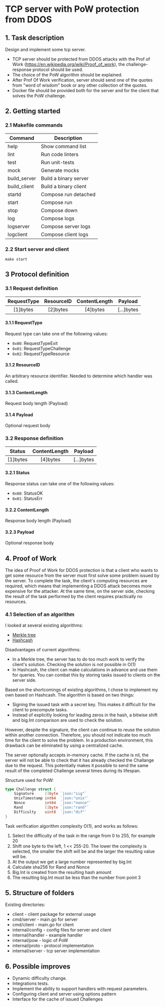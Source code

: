 # TCP server with PoW protection from DDOS

## 1. Task description
Design and implement some tcp server.

- TCP server should be protected from DDOS attacks with the Prof of Work
(https://en.wikipedia.org/wiki/Proof_of_work), the challenge-response protocol should be used.
- The choice of the PoW algorithm should be explained.
- After Prof Of Work verification, server should send one of the quotes from "word of
wisdom" book or any other collection of the quotes.
- Docker file should be provided both for the server and for the client that solves the
PoW challenge.

## 2. Getting started

### 2.1 Makefile commands
| Command      | Description           |
|--------------|-----------------------|
| help         | Show command list     |
| lint         | Run code linters      |
| test         | Run unit-tests        |
| mock         | Generate mocks        |
| build_server | Build a binary server |
| build_client | Build a binary client |
| startd       | Compose run detached  |
| start        | Compose run           |
| stop         | Compose down          |
| log          | Compose logs          |
| logserver    | Compose server logs   |
| logclient    | Compose client logs   |


### 2.2 Start server and client
```
make start
```

## 3 Protocol definition

### 3.1 Request definition
| RequestType | ResourceID | ContentLength |  Payload   |
|:-----------:|:----------:|:-------------:|:----------:|
|  [1]bytes   |  [2]bytes  |   [4]bytes    | [...]bytes |

#### 3.1.1 RequestType
Request type can take one of the following values:
- `0x00`: RequestTypeExit      
- `0x01`: RequestTypeChallenge
- `0x02`: RequestTypeResource

#### 3.1.2 ResourceID
An arbitrary resource identifier. Needed to determine which handler was called.

#### 3.1.3 ContentLength
Request body length (Payload)

#### 3.1.4 Payload
Optional request body

### 3.2 Response definition
|  Status  | ContentLength |  Payload   |
|:--------:|:-------------:|:----------:|
| [1]bytes |   [4]bytes    | [...]bytes |

#### 3.2.1 Status
Response status can take one of the following values:
- `0x00`: StatusOK
- `0x01`: StatusErr

#### 3.2.2 ContentLength
Response body length (Payload)

#### 3.2.3 Payload
Optional response body

## 4. Proof of Work
The idea of Proof of Work for DDOS protection is that a client who wants to get some resource from the server must first solve some problem issued by the server. 
To complete the task, the client's computing resources are required, which means that implementing a DDOS attack becomes more expensive for the attacker. 
At the same time, on the server side, checking the result of the task performed by the client requires practically no resources.

### 4.1 Selection of an algorithm
I looked at several existing algorithms:
- [Merkle tree](https://en.wikipedia.org/wiki/Merkle_tree)
- [Hashcash](https://en.wikipedia.org/wiki/Hashcash)

Disadvantages of current algorithms: 
- In a Merkle tree, the server has to do too much work to verify the client's solution. Checking the solution is not possible in O(1)
- In Hashcash, the client can make calculations in advance and use them for queries. You can combat this by storing tasks issued to clients on the server side.

Based on the shortcomings of existing algorithms, I chose to implement my own based on Hashcash.
The algorithm is based on two things:
- Signing the issued task with a secret key. This makes it difficult for the client to precompute tasks.
- Instead of explicitly looking for leading zeros in the hash, a bitwise shift and big.Int comparison are used to check the solution.

However, despite the signature, the client can continue to reuse the solution within another connection.
Therefore, you should not indicate too much time for the client to solve the problem.
In a production environment, this drawback can be eliminated by using a centralized cache.

The server optionally accepts in-memory cache. 
If the cache is nil, the server will not be able to check that it has already checked the Challange due to the request.
This potentially makes it possible to send the same result of the completed 
Challenge several times during its lifespan.

Structure used for PoW:
```go
type Challenge struct {
	Signature     []byte `json:"sig"`
	UnixTimestamp int64  `json:"unix"`
	Nonce         int64  `json:"nonce"`
	Rand          []byte `json:"rand"`
	Difficulty    uint8  `json:"dif"`
}
```

Task verification algorithm complexity O(1), and works as follows:
1. Select the difficulty of the task in the range from 0 to 255, for example 20
2. Shift one byte to the left, 1 << 255-20. The lower the complexity is selected, the smaller the shift will be and the larger the resulting value will be.
3. At the output we get a large number represented by big.Int
4. Calculate sha256 for Rand and Nonce
5. Big.Int is created from the resulting hash amount
6. The resulting big.Int must be less than the number from point 3


## 5. Structure of folders
Existing directories:
+ client - client package for external usage
+ cmd/server - main.go for server
+ cmd/client - main.go for client
+ internal/config - config files for server and client
+ internal/handler - example handler
+ internal/pow - logic of PoW
+ internal/proto - protocol implementation
+ internal/server - tcp server implementation

## 6. Possible improves
- Dynamic difficulty change.
- Integrations tests.
- Implement the ability to support handlers with request parameters.
- Configuring client and server using options pattern
- Interface for the cache of issued Challenges